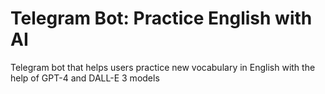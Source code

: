 # Telegram Bot: Practice English with AI
Telegram bot that helps users practice new vocabulary in English with the help of GPT-4 and DALL-E 3 models
